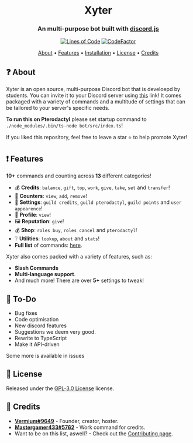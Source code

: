 <h1 align="center">
  <br>
  Xyter
  <br>
</h1>

<h3 align=center>An multi-purpose bot built with <a href=https://github.com/discordjs/discord.js>discord.js</a></h3>

<div align=center>

[![Lines of Code](https://sonarcloud.io/api/project_badges/measure?project=ZynerOrg_xyter&metric=ncloc)](https://sonarcloud.io/dashboard?id=ZynerOrg_xyter)
[![CodeFactor](https://www.codefactor.io/repository/github/ZynerOrg/xyter/badge/main)](https://www.codefactor.io/repository/github/ZynerOrg/xyter/overview/main)

</div>

<p align="center">
  <a href="#about">About</a>
  •
  <a href="#Features">Features</a>
  •
  <a href="https://github.com/ZynerOrg/xyter/blob/master/docs/INSTALLATION.md">Installation</a>
  •
  <a href="#license">License</a>
  •
  <a href="#credits">Credits</a>
</p>

## ❓ About

Xyter is an open source, multi-purpose Discord bot that is develoepd by students. You can invite it to your Discord server using [this](https://bot.zyner.org) link! It comes packaged with a variety of commands and a multitude of settings that can be tailored to your server's specific needs.

**To run this on Pterodactyl** please set startup command to `./node_modules/.bin/ts-node bot/src/index.ts`!

If you liked this repository, feel free to leave a star ⭐ to help promote Xyter!

## ❗ Features

**10+** commands and counting across **13** different categories!

- 💰 **Credits**: `balance`, `gift`, `top`, `work`, `give`, `take`, `set` and `transfer`!
- 💬 **Counters**: `view`, `add`, `remove`!
- 🔨 **Settings**: `guild credits`, `guild pterodactyl`, `guild points` and `user appearence`!
- 👑 **Profile**: `view`!
- 🖼 **Reputation**: `give`!
- 💰 **Shop**: `roles buy`, `roles cancel` and `pterodactyl`!
- ❔ **Utilities**: `lookup`, `about` and `stats`!
- **Full list** of commands: [here](https://github.com/ZynerOrg/xyter/blob/master/docs/COMMANDS.md).

Xyter also comes packed with a variety of features, such as:

- **Slash Commands**
- **Multi-language support**.
- And much more! There are over **5+** settings to tweak!

## 📝 To-Do

- Bug fixes
- Code optimisation
- New discord features
- Suggestions we deem very good.
- Rewrite to TypeScript
- Make it API-driven

Some more is available in issues

## 📖 License

Released under the [GPL-3.0 License](https://github.com/ZynerOrg/xyter/blob/master/LICENSE) license.

## 📜 Credits

- **[Vermium#9649](https://github.com/VermiumSifell)** - Founder, creator, hoster.
- **[Mastergamer433#5762](https://github.com/Mastergamer433)** - Work command for credits.
- Want to be on this list, aswell? - Check out the [Contributing page](https://github.com/ZynerOrg/xyter/blob/master/docs/CONTRIBUTING.md).
